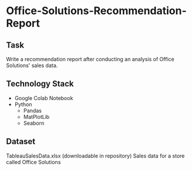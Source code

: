 # Office-Solutions-Recommendation-Report

## Task
Write a recommendation report after conducting an analysis of Office Solutions' sales data.

## Technology Stack
- Google Colab Notebook
- Python
  - Pandas
  - MatPlotLib
  - Seaborn

## Dataset
TableauSalesData.xlsx (downloadable in repository)
    Sales data for a store called Office Solutions
